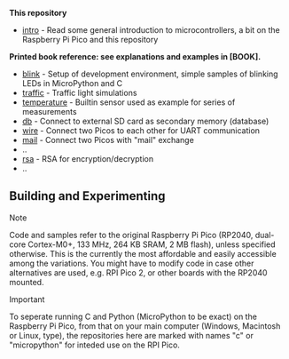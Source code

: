 
__This repository__

* [intro](./intro/)               - Read some general introduction to microcontrollers,
                                    a bit on the Raspberry Pi Pico and this repository

__Printed book reference: see explanations and examples in [BOOK].__

* [blink](./blink/)               - Setup of development environment,
                                    simple samples of blinking LEDs in MicroPython and C
* [traffic](./traffic/)           - Traffic light simulations
* [temperature](./temperature/)   - Builtin sensor used as example for series of measurements  
* [db](./storage/db/)             - Connect to external SD card as secondary memory (database)
* [wire](./wire/)                 - Connect two Picos to each other for UART communication
* [mail](./wire/mail/)            - Connect two Picos with "mail" exchange
* ..
* [rsa](./secure/rsa/)            - RSA for encryption/decryption
* ..

## Building and Experimenting

> [!NOTE]
> Code and samples refer to the original Raspberry Pi Pico (RP2040, dual-core Cortex-M0+, 133 MHz, 264 KB SRAM, 2 MB flash), unless specified otherwise. This is the currently the most affordable and easily accessible among the variations. You might have to modify code in case other alternatives are used, e.g. RPI Pico 2, or other boards with the RP2040 mounted.

> [!IMPORTANT]
> To seperate running C and Python (MicroPython to be exact) on the Raspberry Pi Pico, from that on your main computer (Windows, Macintosh or Linux, type), the repositories here are marked with names "c" or "micropython" for inteded use on the RPI Pico.

